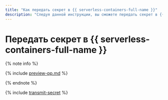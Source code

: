 ```yaml
---
title: "Как передать секрет в {{ serverless-containers-full-name }}"
description: "Следуя данной инструкции, вы сможете передать секрет в {{ serverless-containers-full-name }}."
---
```


# Передать секрет в {{ serverless-containers-full-name }}

{% note info %}

{% include [preview-pp.md](../../../_includes/preview-pp.md) %}

{% endnote %}

{% include [transmit-secret](../../../_includes/serverless-containers/transmit-secret.md) %}
